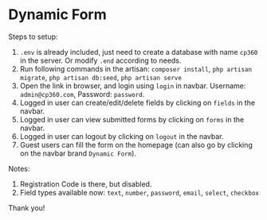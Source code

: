 <h1>Dynamic Form</h1>

Steps to setup:
1. `.env` is already included, just need to create a database with name `cp360` in the server. Or modify `.end` according to needs.
2. Run following commands in the artisan: `composer install`, `php artisan migrate`, `php artisan db:seed`, `php artisan serve`
3. Open the link in browser, and login using `login` in navbar. Username: `admin@cp360.com`, Password: `password`.
4. Logged in user can create/edit/delete fields by clicking on `fields` in the navbar.
5. Logged in user can view submitted forms by clicking on `forms` in the navbar.
6. Logged in user can logout by clicking on `logout` in the navbar.
7. Guest users can fill the form on the homepage (can also go by clicking on the navbar brand `Dynamic Form`).

Notes:
1. Registration Code is there, but disabled. 
2. Field types available now: `text`, `number`, `password`, `email`, `select`, `checkbox`

Thank you!
